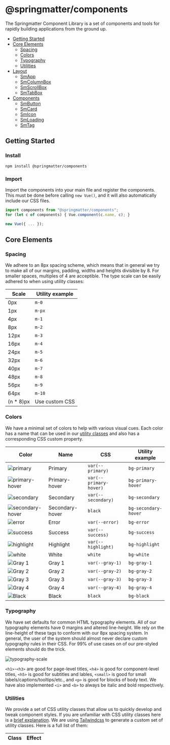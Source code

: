 # @springmatter/components

The Springmatter Component Library is a set of components and tools for rapidly building applications from the ground up.

* [Getting Started](#getting-started)
* [Core Elements](#core-elements)
  * [Spacing](#spacing)
  * [Colors](#colors)
  * [Typography](#typography)
  * [Utilities](#utilities)
* [Layout](#layout)
  * [SmApp](#smapp)
  * [SmColumnBox](#smcolumnbox)
  * [SmScrollBox](#smscrollbox)
  * [SmTabBox](#smtabbox)
* [Components](#components)
  * [SmButton](#smbutton)
  * [SmCard](#smcard)
  * [SmIcon](#smicon)
  * [SmLoading](#smloading)
  * [SmTag](#smtag)

## Getting Started

### Install
```
npm install @springmatter/components
```

### Import
Import the components into your main file and register the components. This must be done before calling `new Vue()`, and it will also automatically include our CSS files.

```js
import components from "@springmatter/components";
for (let c of components) { Vue.component(c.name, c); }

new Vue({ ... });
```

## Core Elements

### Spacing
We adhere to an 8px spacing scheme, which means that in general we try to make all of our margins, padding, widths and heights divisible by 8. For smaller spaces, multiples of 4 are acceptible. The type scale can be easily adhered to when using utility classes:

| Scale | Utility example |
| ----- | --------------- |
| 0px | `m-0` |
| 1px | `m-px` |
| 4px | `m-1` |
| 8px | `m-2` |
| 12px | `m-3` |
| 16px | `m-4` |
| 24px | `m-5` |
| 32px | `m-6` |
| 40px | `m-7` |
| 48px | `m-8` |
| 56px | `m-9` |
| 64px | `m-10` |
| (n * 8)px | Use custom CSS |

### Colors
We have a minimal set of colors to help with various visual cues. Each color has a name that can be used in our [utility classes](#utilities) and also has a corresponding CSS custom property.

| Color | Name | CSS | Utility example |
| ----- | ---- | ------------------ | --------------- |
| ![primary](https://user-images.githubusercontent.com/4454291/67504816-1e743d00-f658-11e9-9390-ec3e95743a0d.jpg) | Primary | `var(--primary)` | `bg-primary` |
| ![primary-hover](https://user-images.githubusercontent.com/4454291/67505914-203f0000-f65a-11e9-9cfe-7222454521b0.jpg) | Primary-hover | `var(--primary-hover)` | `bg-primary-hover` |
| ![secondary](https://user-images.githubusercontent.com/4454291/67504825-216f2d80-f658-11e9-92ff-abdadd035550.jpg) | Secondary | `var(--secondary)` | `bg-secondary` |
| ![secondary-hover](https://user-images.githubusercontent.com/4454291/67505916-20d79680-f65a-11e9-83c5-e3885e75e6e4.jpg) | Secondary-hover | `black` | `bg-secondary-hover` |
| ![error](https://user-images.githubusercontent.com/4454291/67504835-2338f100-f658-11e9-8c9d-7c26bea18987.jpg) | Error | `var(--error)` | `bg-error` |
| ![success](https://user-images.githubusercontent.com/4454291/67504840-2502b480-f658-11e9-96e6-1484fa78fbea.jpg) | Success | `var(--success)` | `bg-success` |
| ![highlight](https://user-images.githubusercontent.com/4454291/67504844-26cc7800-f658-11e9-9217-7b35e9e15f1a.jpg) | Highlight | `var(--highlight)` | `bg-highlight` |
| ![white](https://user-images.githubusercontent.com/4454291/67505913-203f0000-f65a-11e9-94eb-52b1329e2b9a.jpg) | White | `white` | `bg-white` |
| ![Gray 1](https://user-images.githubusercontent.com/4454291/67505909-203f0000-f65a-11e9-9be8-0e786ed095f2.jpg) | Gray 1 | `var(--gray-1)` | `bg-gray-1` |
| ![Gray 2](https://user-images.githubusercontent.com/4454291/67505910-203f0000-f65a-11e9-960a-6ad9631fab36.jpg) | Gray 2 | `var(--gray-2)` | `bg-gray-2` |
| ![Gray 3](https://user-images.githubusercontent.com/4454291/67505911-203f0000-f65a-11e9-9569-a908bb85af26.jpg) | Gray 3 | `var(--gray-3)` | `bg-gray-3` |
| ![Gray 4](https://user-images.githubusercontent.com/4454291/67505912-203f0000-f65a-11e9-88aa-89a4342af8dc.jpg) | Gray 4 | `var(--gray-4)` | `bg-gray-4` |
| ![Black](https://user-images.githubusercontent.com/4454291/67505908-1fa66980-f65a-11e9-8736-80e37f9599de.jpg) | Black | `black` | `bg-black` |


### Typography
We have set defaults for common HTML typography elements. All of our typography elements have 0 margins and altered line-height. We rely on the line-height of these tags to conform with our 8px spacing system. In general, the user of the system should almost never declare custom typography rules in their CSS. For 99% of use cases on of our pre-styled elements should do the trick.

![typography-scale](https://user-images.githubusercontent.com/4454291/67506831-c8a19400-f65b-11e9-98f3-a760ffa097e4.jpg)

`<h1>`-`<h3>` are good for page-level titles, `<h4>` is good for component-level titles, `<h5>` is good for subtitles and lables, `<small>` is good for small labels/captions/tooltips/etc., and `<p>` is good for blocks of body text. We have also implemented `<i>` and `<b>` to always be italic and bold respectively.

### Utilities
We provide a set of CSS utility classes that allow us to quickly develop and tweak component styles. If you are unfamiliar with CSS utility classes here is a [brief explanation](https://tailwindcss.com/docs/utility-first). We are using [Tailwindcss](https://tailwindcss.com) to generate a custom set of utility classes. Here is a full list of them:

| Class | Effect |
| ----- | ------ |
